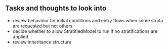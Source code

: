 ## Tasks and thoughts to look into
* review behaviour for initial conditions and entry flows when some strata are requested but not others
* decide whether to allow StratifiedModel to run if no stratifications are applied
* review inheritance structure